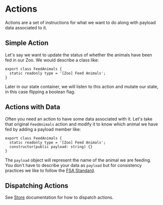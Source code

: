 # Actions
Actions are a set of instructions for what we want to do along with payload data
associated to it.

## Simple Action
Let's say we want to update the status of whether the animals have been fed
in our Zoo. We would describe a class like:

```TS
export class FeedAnimals {
  static readonly type = '[Zoo] Feed Animals';
}
```

Later in our state container, we will listen to this action and mutate our
state, in this case flipping a boolean flag.

## Actions with Data
Often you need an action to have some data associated with it. Let's take that
original `FeedAnimals` action and modify it to know which animal we have fed
by adding a payload member like:

```TS
export class FeedAnimals {
  static readonly type = '[Zoo] Feed Animals';
  constructor(public payload: string) {}
}
```

The `payload` object will represent the name of the animal we are feeding.
You don't have to describe your data as `payload` but for consistency practices
we like to follow the [FSA Standard](https://github.com/redux-utilities/flux-standard-action).

## Dispatching Actions
See [Store](store.md) documentation for how to dispatch actions.

